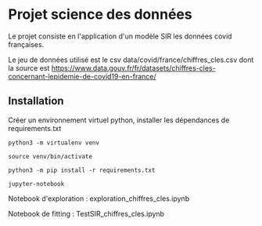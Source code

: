 # Projet science des données

Le projet consiste en l'application d'un modèle SIR les données covid françaises.

Le jeu de données utilisé est le csv data/covid/france/chiffres_cles.csv dont la source est https://www.data.gouv.fr/fr/datasets/chiffres-cles-concernant-lepidemie-de-covid19-en-france/

## Installation

Créer un environnement virtuel python, installer les dépendances de requirements.txt

`python3 -m virtualenv venv`

`source venv/bin/activate`

`python3 -m pip install -r requirements.txt`

`jupyter-notebook`

Notebook d'exploration : exploration_chiffres_cles.ipynb

Notebook de fitting : TestSIR_chiffres_cles.ipynb